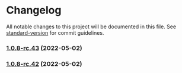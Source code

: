 # Changelog

All notable changes to this project will be documented in this file. See [standard-version](https://github.com/conventional-changelog/standard-version) for commit guidelines.

### [1.0.8-rc.43](https://personal-github.com/kizmo04/actions-test/compare/@ttt/0.0.10-rc.22...@ttt/1.0.8-rc.43) (2022-05-02)

### [1.0.8-rc.42](https://personal-github.com/kizmo04/actions-test/compare/v1.0.8-rc.26...v1.0.8-rc.42) (2022-05-02)
